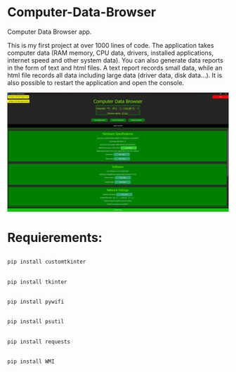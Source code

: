 # Computer-Data-Browser
Computer Data Browser app.

This is my first project at over 1000 lines of code. The application takes computer data (RAM memory, CPU data, drivers, installed applications, internet speed and other system data). You can also generate data reports in the form of text and html files. A text report records small data, while an html file records all data including large data (driver data, disk data...). It is also possible to restart the application and open the console.

![](screen.png)

<h1>Requierements:</h1>

##
    pip install customtkinter

##
    pip install tkinter

##
    pip install pywifi

##
    pip install psutil

##
    pip install requests

## 
    pip install WMI

